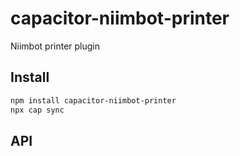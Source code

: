 # capacitor-niimbot-printer

Niimbot printer plugin

## Install

```bash
npm install capacitor-niimbot-printer
npx cap sync
```

## API

<docgen-index></docgen-index>

<docgen-api>
<!-- run docgen to generate docs from the source -->
<!-- More info: https://github.com/ionic-team/capacitor-docgen -->
</docgen-api>
